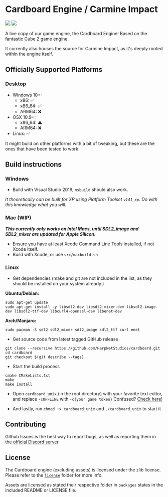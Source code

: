 # Cardboard Engine / Carmine Impact

[![](https://img.shields.io/static/v1?label=Steam&message=wishlist&logo=steam&labelColor=000000&color=ff2400)](https://store.steampowered.com/app/1359640/Carmine_Impact/) [![](https://img.shields.io/static/v1?label=itch.io&message=download&logo=itchdotio&labelColor=fa5c5c&color=ff2400&logoColor=FFFFFF)](https://harpnetstudios.itch.io/carmine-impact)

A live copy of our game engine, the Cardboard Engine!
Based on the fantastic Cube 2 game engine.

It currently also houses the source for Carmine Impact,
as it's deeply rooted within the engine itself.

## Officially Supported Platforms
### Desktop
- Windows 10+:
	- x86: ✅
	- x86_64: ✅
	- ARM64: ❌
- OSX 10.9+:
	- x86_64: ⚠️
	- ARM64: ❌
- Linux: ✅

It might build on other platforms with a bit of tweaking, but these are the ones that have been tested to work.

## Build instructions
### Windows
- Build with Visual Studio 2019, `msbuild` should also work.

*It theoretically can be built for XP using Platform Toolset `v141_xp`. Do with this knowledge what you will.*

### Mac (WIP)

***This currently only works on Intel Macs, until SDL2_image and SDL2_mixer are updated for Apple Silicon.***
- Ensure you have at least Xcode Command Line Tools installed, if not Xcode itself.
- Build with Xcode, or use `src/macbuild.sh`

### Linux
- Get dependencies (make and git are not included in the list, as they should be installed on your system already.)

**Ubuntu/Debian:**
```
sudo apt-get update
sudo apt-get install -y libsdl2-dev libsdl2-mixer-dev libsdl2-image-dev libsdl2-ttf-dev libcurl4-openssl-dev libenet-dev
```

**Arch/Manjaro:**
```
sudo pacman -S sdl2 sdl2_mixer sdl2_image sdl2_ttf curl enet
```

- Get source code from latest tagged GitHub release
```
git clone --recursive https://github.com/HarpNetStudios/cardboard.git
cd cardboard
git checkout $(git describe --tags)
```

- Start the build process
```
cmake CMakeLists.txt
make
make install
```

- Open `cardboard_unix` (in the root directory) with your favorite text editor, and replace `-cOFFLINE` with `-c{your game token}`
Confused? [Check here!](https://harpnetstudios.com/my/account/gametokens)

- And lastly, run `chmod +x cardboard_unix` and `./cardboard_unix` to start it

## Contributing
Github Issues is the best way to report bugs,
as well as reporting them in the [official Discord server](https://discord.gg/zsUak4D).

## License
The Cardboard engine (excluding assets) is licensed under the zlib license.
Please refer to the [`license`](https://github.com/HarpNetStudios/cardboard/tree/master/license) folder for more info.

Assets are licensed as stated their respective folder in `packages` states in the included README or LICENSE file.